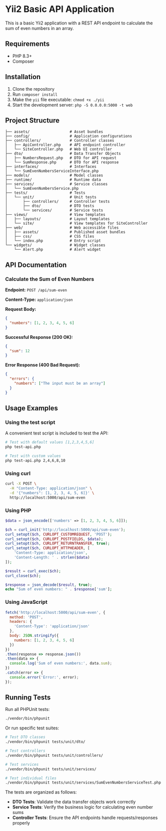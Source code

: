 # Yii2 Basic API Application

This is a basic Yii2 application with a REST API endpoint to calculate the sum of even numbers in an array.

## Requirements

* PHP 8.3+
* Composer

## Installation

1. Clone the repository
2. Run `composer install`
3. Make the `yii` file executable: `chmod +x ./yii`
4. Start the development server: `php -S 0.0.0.0:5000 -t web`

## Project Structure

```
├── assets/                  # Asset bundles
├── config/                  # Application configurations
├── controllers/             # Controller classes
│   ├── ApiController.php    # API endpoint controller
│   └── SiteController.php   # Web UI controller
├── dto/                     # Data Transfer Objects
│   ├── NumbersRequest.php   # DTO for API request
│   └── SumResponse.php      # DTO for API response
├── interfaces/              # Interfaces
│   └── SumEvenNumbersServiceInterface.php
├── models/                  # Model classes
├── runtime/                 # Runtime data
├── services/                # Service classes
│   └── SumEvenNumbersService.php
├── tests/                   # Tests
│   └── unit/                # Unit tests
│       ├── controllers/     # Controller tests
│       ├── dto/             # DTO tests
│       └── services/        # Service tests
├── views/                   # View templates
│   ├── layouts/             # Layout templates
│   └── site/                # View templates for SiteController
├── web/                     # Web accessible files
│   ├── assets/              # Published asset bundles
│   ├── css/                 # CSS files
│   └── index.php            # Entry script
└── widgets/                 # Widget classes
    └── Alert.php            # Alert widget
```

## API Documentation

### Calculate the Sum of Even Numbers

**Endpoint:** `POST /api/sum-even`

**Content-Type:** `application/json`

**Request Body:**
```json
{
  "numbers": [1, 2, 3, 4, 5, 6]
}
```

**Successful Response (200 OK):**
```json
{
  "sum": 12
}
```

**Error Response (400 Bad Request):**
```json
{
  "errors": {
    "numbers": ["The input must be an array"]
  }
}
```

## Usage Examples

### Using the test script

A convenient test script is included to test the API:

```bash
# Test with default values [1,2,3,4,5,6]
php test-api.php

# Test with custom values
php test-api.php 2,4,6,8,10
```

### Using curl

```bash
curl -X POST \
  -H "Content-Type: application/json" \
  -d '{"numbers": [1, 2, 3, 4, 5, 6]}' \
  http://localhost:5000/api/sum-even
```

### Using PHP

```php
$data = json_encode(['numbers' => [1, 2, 3, 4, 5, 6]]);

$ch = curl_init('http://localhost:5000/api/sum-even');
curl_setopt($ch, CURLOPT_CUSTOMREQUEST, 'POST');
curl_setopt($ch, CURLOPT_POSTFIELDS, $data);
curl_setopt($ch, CURLOPT_RETURNTRANSFER, true);
curl_setopt($ch, CURLOPT_HTTPHEADER, [
    'Content-Type: application/json',
    'Content-Length: ' . strlen($data)
]);

$result = curl_exec($ch);
curl_close($ch);

$response = json_decode($result, true);
echo "Sum of even numbers: " . $response['sum'];
```

### Using JavaScript

```javascript
fetch('http://localhost:5000/api/sum-even', {
  method: 'POST',
  headers: {
    'Content-Type': 'application/json'
  },
  body: JSON.stringify({
    numbers: [1, 2, 3, 4, 5, 6]
  })
})
.then(response => response.json())
.then(data => {
  console.log('Sum of even numbers:', data.sum);
})
.catch(error => {
  console.error('Error:', error);
});
```

## Running Tests

Run all PHPUnit tests:

```bash
./vendor/bin/phpunit
```

Or run specific test suites:

```bash
# Test DTO classes
./vendor/bin/phpunit tests/unit/dto/

# Test controllers
./vendor/bin/phpunit tests/unit/controllers/

# Test services
./vendor/bin/phpunit tests/unit/services/

# Test individual files
./vendor/bin/phpunit tests/unit/services/SumEvenNumbersServiceTest.php
```

The tests are organized as follows:

- **DTO Tests**: Validate the data transfer objects work correctly
- **Service Tests**: Verify the business logic for calculating even number sums
- **Controller Tests**: Ensure the API endpoints handle requests/responses properly